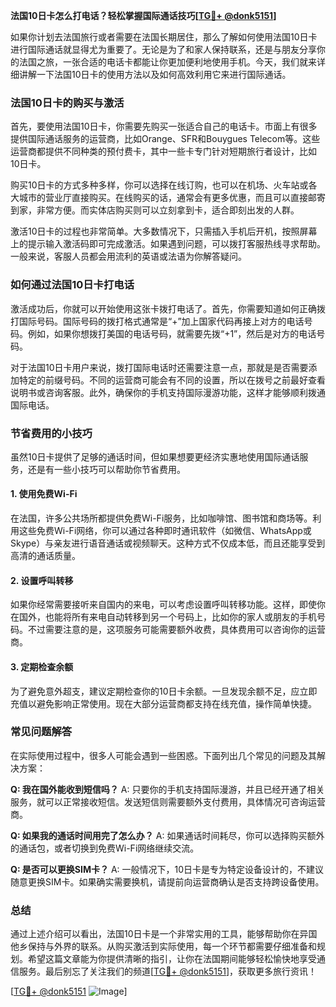 **法国10日卡怎么打电话？轻松掌握国际通话技巧[[TG💪+ @donk5151](https://t.me/s/donk5151)]**

如果你计划去法国旅行或者需要在法国长期居住，那么了解如何使用法国10日卡进行国际通话就显得尤为重要了。无论是为了和家人保持联系，还是与朋友分享你的法国之旅，一张合适的电话卡都能让你更加便利地使用手机。今天，我们就来详细讲解一下法国10日卡的使用方法以及如何高效利用它来进行国际通话。

### 法国10日卡的购买与激活

首先，要使用法国10日卡，你需要先购买一张适合自己的电话卡。市面上有很多提供国际通话服务的运营商，比如Orange、SFR和Bouygues Telecom等。这些运营商都提供不同种类的预付费卡，其中一些卡专门针对短期旅行者设计，比如10日卡。

购买10日卡的方式多种多样，你可以选择在线订购，也可以在机场、火车站或各大城市的营业厅直接购买。在线购买的话，通常会有更多优惠，而且可以直接邮寄到家，非常方便。而实体店购买则可以立刻拿到卡，适合即刻出发的人群。

激活10日卡的过程也非常简单。大多数情况下，只需插入手机后开机，按照屏幕上的提示输入激活码即可完成激活。如果遇到问题，可以拨打客服热线寻求帮助。一般来说，客服人员都会用流利的英语或法语为你解答疑问。

### 如何通过法国10日卡打电话

激活成功后，你就可以开始使用这张卡拨打电话了。首先，你需要知道如何正确拨打国际号码。国际号码的拨打格式通常是“+”加上国家代码再接上对方的电话号码。例如，如果你想拨打美国的电话号码，就需要先拨“+1”，然后是对方的电话号码。

对于法国10日卡用户来说，拨打国际电话时还需要注意一点，那就是是否需要添加特定的前缀号码。不同的运营商可能会有不同的设置，所以在拨号之前最好查看说明书或咨询客服。此外，确保你的手机支持国际漫游功能，这样才能够顺利拨通国际电话。

### 节省费用的小技巧

虽然10日卡提供了足够的通话时间，但如果想要更经济实惠地使用国际通话服务，还是有一些小技巧可以帮助你节省费用。

#### 1. 使用免费Wi-Fi
在法国，许多公共场所都提供免费Wi-Fi服务，比如咖啡馆、图书馆和商场等。利用这些免费Wi-Fi网络，你可以通过各种即时通讯软件（如微信、WhatsApp或Skype）与亲友进行语音通话或视频聊天。这种方式不仅成本低，而且还能享受到高清的通话质量。

#### 2. 设置呼叫转移
如果你经常需要接听来自国内的来电，可以考虑设置呼叫转移功能。这样，即使你在国外，也能将所有来电自动转移到另一个号码上，比如你的家人或朋友的手机号码。不过需要注意的是，这项服务可能需要额外收费，具体费用可以咨询你的运营商。

#### 3. 定期检查余额
为了避免意外超支，建议定期检查你的10日卡余额。一旦发现余额不足，应立即充值以避免影响正常使用。现在大部分运营商都支持在线充值，操作简单快捷。

### 常见问题解答

在实际使用过程中，很多人可能会遇到一些困惑。下面列出几个常见的问题及其解决方案：

**Q: 我在国外能收到短信吗？**
A: 只要你的手机支持国际漫游，并且已经开通了相关服务，就可以正常接收短信。发送短信则需要额外支付费用，具体情况可咨询运营商。

**Q: 如果我的通话时间用完了怎么办？**
A: 如果通话时间耗尽，你可以选择购买额外的通话包，或者切换到免费Wi-Fi网络继续交流。

**Q: 是否可以更换SIM卡？**
A: 一般情况下，10日卡是专为特定设备设计的，不建议随意更换SIM卡。如果确实需要换机，请提前向运营商确认是否支持跨设备使用。

### 总结

通过上述介绍可以看出，法国10日卡是一个非常实用的工具，能够帮助你在异国他乡保持与外界的联系。从购买激活到实际使用，每一个环节都需要仔细准备和规划。希望这篇文章能为你提供清晰的指引，让你在法国期间能够轻松愉快地享受通信服务。最后别忘了关注我们的频道[[TG💪+ @donk5151](https://t.me/s/donk5151)]，获取更多旅行资讯！

[[TG💪+ @donk5151](https://t.me/s/donk5151) ![Image](https://i.postimg.cc/rwNCRYN7/Snipaste-2025-04-30-17-27-05.png)]